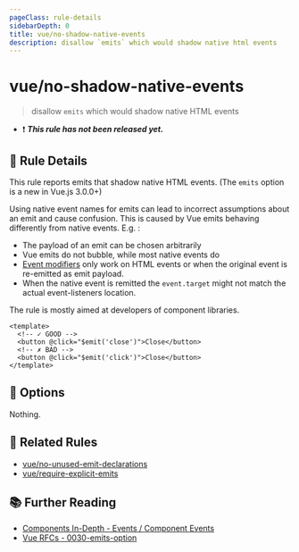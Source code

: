 ```yaml
---
pageClass: rule-details
sidebarDepth: 0
title: vue/no-shadow-native-events
description: disallow `emits` which would shadow native html events
---
```

# vue/no-shadow-native-events

> disallow `emits` which would shadow native HTML events

- :exclamation: <badge text="This rule has not been released yet." vertical="middle" type="error"> _**This rule has not been released yet.**_ </badge>

## :book: Rule Details

This rule reports emits that shadow native HTML events. (The `emits` option is a new in Vue.js 3.0.0+)

Using native event names for emits can lead to incorrect assumptions about an emit and cause confusion. This is caused by Vue emits behaving differently from native events. E.g. :

- The payload of an emit can be chosen arbitrarily
- Vue emits do not bubble, while most native events do
- [Event modifiers](https://vuejs.org/guide/essentials/event-handling.html#event-modifiers) only work on HTML events or when the original event is re-emitted as emit payload.
- When the native event is remitted the `event.target` might not match the actual event-listeners location.

The rule is mostly aimed at developers of component libraries.

<eslint-code-block :rules="{'vue/no-shadow-native-events': ['error']}">

```vue
<template>
  <!-- ✓ GOOD -->
  <button @click="$emit('close')">Close</button>
  <!-- ✗ BAD -->
  <button @click="$emit('click')">Close</button>
</template>
```

</eslint-code-block>

## :wrench: Options

Nothing.

## :couple: Related Rules

- [vue/no-unused-emit-declarations](./no-unused-emit-declarations.md)
- [vue/require-explicit-emits](./require-explicit-emits.md)

## :books: Further Reading

- [Components In-Depth - Events  / Component Events](https://vuejs.org/guide/components/events.html#event-arguments)
- [Vue RFCs - 0030-emits-option](https://github.com/vuejs/rfcs/blob/master/active-rfcs/0030-emits-option.md)
